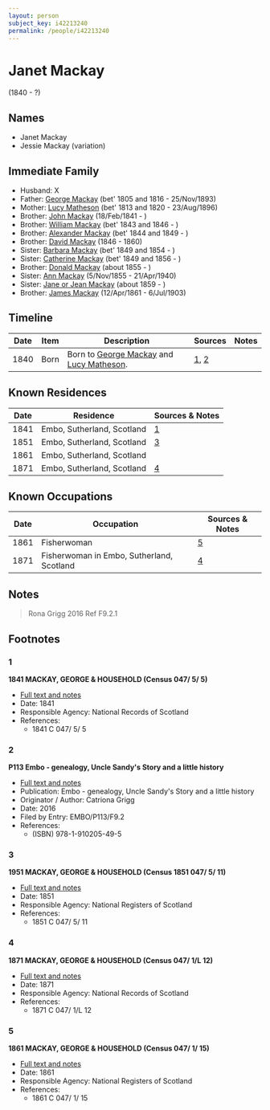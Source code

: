 ```yaml
---
layout: person
subject_key: i42213240
permalink: /people/i42213240
---
```


# Janet Mackay
(1840 - ?)

## Names

* Janet Mackay
* Jessie Mackay (variation)

## Immediate Family

* Husband: X
* Father: [George Mackay](./@33764614@-george-mackay-b1805~1816-d1893-11-25.md) (bet' 1805 and 1816 - 25/Nov/1893)
* Mother: [Lucy Matheson](./@67811996@-lucy-matheson-b1813~1820-d1896-8-23.md) (bet' 1813 and 1820 - 23/Aug/1896)
* Brother: [John Mackay](./@58430005@-john-mackay-b1841-2-18-d.md) (18/Feb/1841 - )
* Brother: [William Mackay](./@99871003@-william-mackay-b1843~1846-d.md) (bet' 1843 and 1846 - )
* Brother: [Alexander Mackay](./@2381836@-alexander-mackay-b1844~1849-d.md) (bet' 1844 and 1849 - )
* Brother: [David Mackay](./@46263680@-david-mackay-b1846-d1860.md) (1846 - 1860)
* Sister: [Barbara Mackay](./@52409786@-barbara-mackay-b1849~1854-d.md) (bet' 1849 and 1854 - )
* Sister: [Catherine Mackay](./@26872816@-catherine-mackay-b1849~1856-d.md) (bet' 1849 and 1856 - )
* Brother: [Donald Mackay](./@32633938@-donald-mackay-b1855-d.md) (about 1855 - )
* Sister: [Ann Mackay](./@74868546@-ann-mackay-b1855-11-5-d1940-4-21.md) (5/Nov/1855 - 21/Apr/1940)
* Sister: [Jane or Jean Mackay](./@4172390@-jane-or-jean-mackay-b1859-d.md) (about 1859 - )
* Brother: [James Mackay](./@60572122@-james-mackay-b1861-4-12-d1903-7-6.md) (12/Apr/1861 - 6/Jul/1903)

## Timeline

Date | Item | Description | Sources | Notes
---|---|---|---|---
1840 | Born | Born to [George Mackay](./@33764614@-george-mackay-b1805~1816-d1893-11-25.md) and [Lucy Matheson](./@67811996@-lucy-matheson-b1813~1820-d1896-8-23.md). | [1](#1), [2](#2) | 

## Known Residences

Date | Residence | Sources & Notes
---|---|---
1841 | Embo, Sutherland, Scotland | [1](#1)
1851 | Embo, Sutherland, Scotland | [3](#3)
1861 | Embo, Sutherland, Scotland | 
1871 | Embo, Sutherland, Scotland | [4](#4)

## Known Occupations

Date | Occupation | Sources & Notes
---|---|---
1861 | Fisherwoman | [5](#5)
1871 | Fisherwoman in Embo, Sutherland, Scotland | [4](#4)

## Notes

> Rona Grigg 2016 Ref F9.2.1
>


## Footnotes

### 1

**1841 MACKAY, GEORGE & HOUSEHOLD (Census 047/ 5/ 5)**

* [Full text and notes](../sources/@86396669@-1841-mackay,-george-&-household-census-047-5-5-.md)
* Date: 1841
* Responsible Agency: National Records of Scotland
* References: 
  * 1841 C 047/ 5/ 5

### 2

**P113 Embo - genealogy, Uncle Sandy's Story and a little history**

* [Full text and notes](../sources/@17489530@-p113-embo-genealogy,-uncle-sandy's-story-and-a-little-history.md)
* Publication: Embo - genealogy, Uncle Sandy's Story and a little history
* Originator / Author: Catriona Grigg
* Date: 2016
* Filed by Entry: EMBO/P113/F9.2
* References: 
  * (ISBN) 978-1-910205-49-5

### 3

**1951 MACKAY, GEORGE & HOUSEHOLD (Census 1851 047/ 5/ 11)**

* [Full text and notes](../sources/@77150351@-1951-mackay,-george-&-household-census-1851-047-5-11-.md)
* Date: 1851
* Responsible Agency: National Registers of Scotland
* References: 
  * 1851 C 047/ 5/ 11

### 4

**1871 MACKAY, GEORGE & HOUSEHOLD (Census 047/ 1/L 12)**

* [Full text and notes](../sources/@13396232@-1871-mackay,-george-&-household-census-047-1-l-12-.md)
* Date: 1871
* Responsible Agency: National Records of Scotland
* References: 
  * 1871 C 047/ 1/L 12

### 5

**1861 MACKAY, GEORGE & HOUSEHOLD (Census 047/ 1/ 15)**

* [Full text and notes](../sources/@33557678@-1861-mackay,-george-&-household-census-047-1-15-.md)
* Date: 1861
* Responsible Agency: National Registers of Scotland
* References: 
  * 1861 C 047/ 1/ 15

